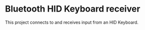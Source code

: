 # Bluetooth HID Keyboard receiver

This project connects to and receives input from an HID Keyboard.

